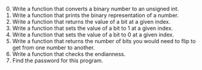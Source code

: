 0.	Write a function that converts a binary number to an unsigned int.
1.	Write a function that prints the binary representation of a number.
2.	Write a function that returns the value of a bit at a given index.
3.	Write a function that sets the value of a bit to 1 at a given index.
4.	Write a function that sets the value of a bit to 0 at a given index.
5.	Write a function that returns the number of bits you would need to flip to get from one number to another.
6.	Write a function that checks the endianness.
7.	Find the password for this program.
